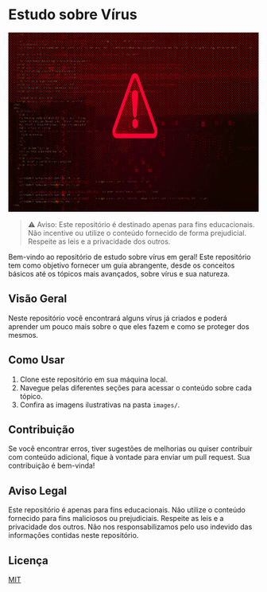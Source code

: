 # Estudo sobre Vírus

<p align="center">
  <img width="801" height="360" src="https://github.com/SolarisGC/StudyingVirus/blob/master/Images/Malware.jpg">
</p>

> ⚠️ Aviso: Este repositório é destinado apenas para fins educacionais. Não incentive ou utilize o conteúdo fornecido de forma prejudicial. Respeite as leis e a privacidade dos outros.

Bem-vindo ao repositório de estudo sobre vírus em geral! Este repositório tem como objetivo fornecer um guia abrangente, desde os conceitos básicos até os tópicos mais avançados, sobre vírus e sua natureza.

## Visão Geral

Neste repositório você encontrará alguns vírus já criados e poderá aprender um pouco mais sobre o que eles fazem e como se proteger dos mesmos.

## Como Usar

1. Clone este repositório em sua máquina local.
2. Navegue pelas diferentes seções para acessar o conteúdo sobre cada tópico.
3. Confira as imagens ilustrativas na pasta `images/`.

## Contribuição

Se você encontrar erros, tiver sugestões de melhorias ou quiser contribuir com conteúdo adicional, fique à vontade para enviar um pull request. Sua contribuição é bem-vinda!

## Aviso Legal

Este repositório é apenas para fins educacionais. Não utilize o conteúdo fornecido para fins maliciosos ou prejudiciais. Respeite as leis e a privacidade dos outros. Não nos responsabilizamos pelo uso indevido das informações contidas neste repositório.

## Licença

[MIT](LICENSE)

